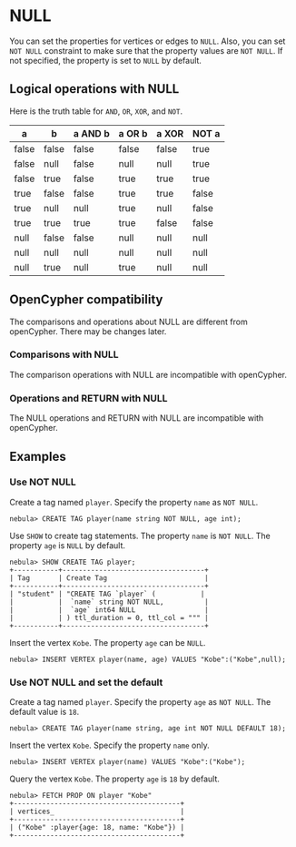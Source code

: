 # NULL

You can set the properties for vertices or edges to `NULL`. Also, you can set `NOT NULL` constraint to make sure that the property values are `NOT NULL`. If not specified, the property is set to `NULL` by default.

## Logical operations with NULL

Here is the truth table for `AND`, `OR`, `XOR`, and `NOT`.

| a | b | a AND b | a OR b | a XOR | NOT a |
| - | - | - | - | - | - |
| false | false | false | false | false | true |
| false|  null|  false | null | null | true |
| false | true | false | true | true | true|
| true | false | false | true | true | false|
| true|  null | null | true | null | false|
| true | true | true | true | false | false|
| null | false | false | null | null | null|
| null | null | null | null | null | null|
| null | true | null | true | null | null|

## OpenCypher compatibility

The comparisons and operations about NULL are different from openCypher. There may be changes later.

### Comparisons with NULL

The comparison operations with NULL are incompatible with openCypher.

### Operations and RETURN with NULL

The NULL operations and RETURN with NULL are incompatible with openCypher.

## Examples

### Use NOT NULL

Create a tag named `player`. Specify the property `name` as `NOT NULL`.

```ngql
nebula> CREATE TAG player(name string NOT NULL, age int);
```

Use `SHOW` to create tag statements. The property `name` is `NOT NULL`. The property `age` is `NULL` by default.

```ngql
nebula> SHOW CREATE TAG player;
+-----------+-----------------------------------+
| Tag       | Create Tag                        |
+-----------+-----------------------------------+
| "student" | "CREATE TAG `player` (           |
|           |  `name` string NOT NULL,          |
|           |  `age` int64 NULL                 |
|           | ) ttl_duration = 0, ttl_col = """ |
+-----------+-----------------------------------+
```

Insert the vertex `Kobe`. The property `age` can be `NULL`.

```ngql
nebula> INSERT VERTEX player(name, age) VALUES "Kobe":("Kobe",null);
```

### Use NOT NULL and set the default

Create a tag named `player`. Specify the property `age` as `NOT NULL`. The default value is `18`.

```ngql
nebula> CREATE TAG player(name string, age int NOT NULL DEFAULT 18);
```

Insert the vertex `Kobe`. Specify the property `name` only.

```ngql
nebula> INSERT VERTEX player(name) VALUES "Kobe":("Kobe");
```

Query the vertex `Kobe`. The property `age` is `18` by default.

```ngql
nebula> FETCH PROP ON player "Kobe"
+-----------------------------------------+
| vertices_                               |
+-----------------------------------------+
| ("Kobe" :player{age: 18, name: "Kobe"}) |
+-----------------------------------------+
```
